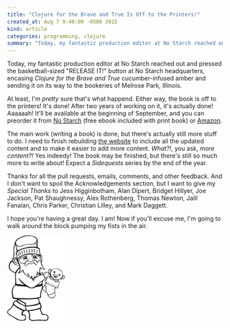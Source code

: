 ```yaml
---
title: "Clojure for the Brave and True Is Off to the Printers!"
created_at: Aug 7 9:40:00 -0500 2015
kind: article
categories: programming, clojure
summary: "Today, my fantastic production editor at No Starch reached out and pressed the basketball-sized \"RELEASE IT!\" button at No Starch headquarters, encasing <em>Clojure for the Brave and True</em> cucumber-infused amber and sending it on its way to the bookeries of Melrose Park, Illinois."
---
```


Today, my fantastic production editor at No Starch reached out and
pressed the basketball-sized "RELEASE IT!" button at No Starch
headquarters, encasing *Clojure for the Brave and True*
cucumber-infused amber and sending it on its way to the bookeries of
Melrose Park, Illinois.

At least, I'm *pretty* sure that's what happend. Either way, the book
is off to the printers! It's done! After two years of working on it,
it's actually done! Aaaaaah! It'll be available at the beginning of
September, and you can preorder it from
[No Starch](https://www.nostarch.com/clojure) (free ebook included
with print book) or
[Amazon](http://www.amazon.com/Clojure-Brave-True-Ultimate-Programmer/dp/1593275919/).

The main work (writing a book) is done, but there's actually still
more stuff to do. I need to finish rebuilding
[the website](http://www.braveclojure.com) to include all the updated
content and to make it easier to add more content. *What?!*, you ask,
*more content?!* Yes indeedy! The book may be finished, but there's
still so much more to write about! Expect a *Sidequests* series by the
end of the year.

Thanks for all the pull requests, emails, comments, and other
feedback. And I don't want to spoil the Acknowledgements section, but
I want to give my *Special Thanks* to Jess Higginbotham, Alan Dipert,
Bridget Hillyer, Joe Jackson, Pat Shaughnessy, Alex Rothenberg, Thomas
Newton, Jalil Fanaian, Chris Parker, Christian Lilley, and Mark
Daggett.

I hope you're having a great day. I am! Now if you'll excuse me, I'm
going to walk around the block pumping my fists in the air.

![Sock Gnome](/assets/images/posts/to-the-printers/sock-gnome.png)
